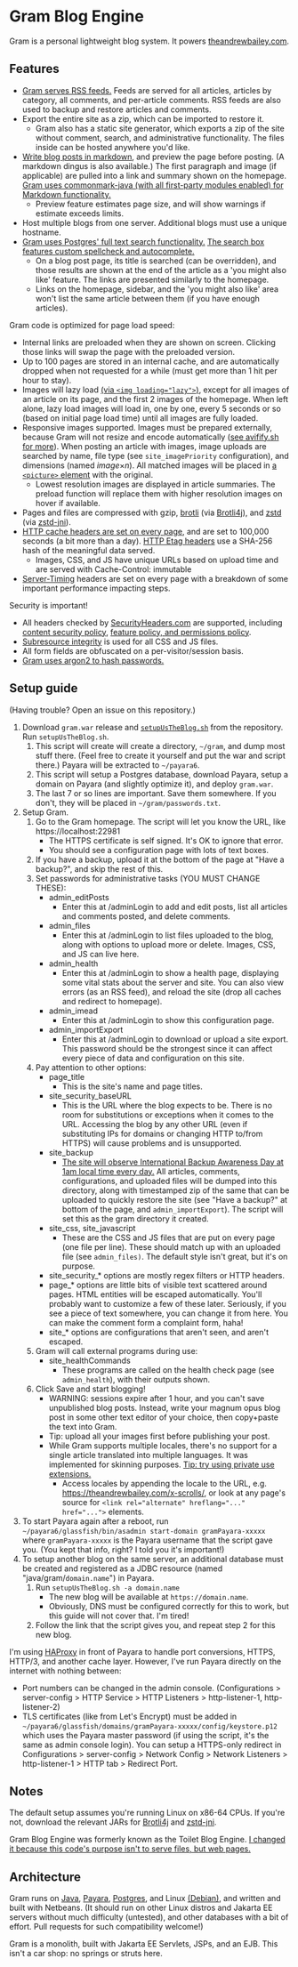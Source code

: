 # Gram Blog Engine

Gram is a personal lightweight blog system. It powers [theandrewbailey.com](https://theandrewbailey.com/).

## Features

* [Gram serves RSS feeds.](https://www.rssboard.org/rss-specification) Feeds are served for all articles, articles by category, all comments, and per-article comments. RSS feeds are also used to backup and restore articles and comments.
* Export the entire site as a zip, which can be imported to restore it.
	* Gram also has a static site generator, which exports a zip of the site without comment, search, and administrative functionality. The files inside can be hosted anywhere you'd like.
* [Write blog posts in markdown](https://github.github.com/gfm/), and preview the page before posting. (A markdown dingus is also available.) The first paragraph and image (if applicable) are pulled into a link and summary shown on the homepage. [Gram uses commonmark-java (with all first-party modules enabled) for Markdown functionality.](https://github.com/commonmark/commonmark-java)
	* Preview feature estimates page size, and will show warnings if estimate exceeds limits.
* Host multiple blogs from one server. Additional blogs must use a unique hostname.
* [Gram uses Postgres' full text search functionality.](https://www.postgresql.org/docs/current/textsearch.html) [The search box features custom spellcheck and autocomplete.](https://www.postgresql.org/docs/current/pgtrgm.html)
	* On a blog post page, its title is searched (can be overridden), and those results are shown at the end of the article as a 'you might also like' feature. The links are presented similarly to the homepage.
	* Links on the homepage, sidebar, and the 'you might also like' area won't list the same article between them (if you have enough articles).

Gram code is optimized for page load speed:

* Internal links are preloaded when they are shown on screen. Clicking those links will swap the page with the preloaded version.
* Up to 100 pages are stored in an internal cache, and are automatically dropped when not requested for a while (must get more than 1 hit per hour to stay).
* Images will lazy load [(via `<img loading="lazy">`)](https://developer.mozilla.org/en-US/docs/Web/HTML/Element/img#loading), except for all images of an article on its page, and the first 2 images of the homepage. When left alone, lazy load images will load in, one by one, every 5 seconds or so (based on initial page load time) until all images are fully loaded.
* Responsive images supported. Images must be prepared externally, because Gram will not resize and encode automatically ([see avifify.sh for more](https://gist.github.com/theandrewbailey/4e05e20a229ef2f2c1f9a6d0e326ec2a)). When posting an article with images, image uploads are searched by name, file type (see `site_imagePriority` configuration), and dimensions (named *image*×*n*). All matched images will be placed in [a `<picture>` element](https://developer.mozilla.org/en-US/docs/Web/HTML/Element/picture) with the original.
	* Lowest resolution images are displayed in article summaries. The preload function will replace them with higher resolution images on hover if available.
* Pages and files are compressed with gzip, [brotli](https://github.com/google/brotli) (via [Brotli4j](https://github.com/hyperxpro/Brotli4j)), and [zstd](https://github.com/facebook/zstd) (via [zstd-jni](https://github.com/luben/zstd-jni)).
* [HTTP cache headers are set on every page](https://developer.mozilla.org/en-US/docs/Web/HTTP/Caching), and are set to 100,000 seconds (a bit more than a day). [HTTP Etag headers](https://developer.mozilla.org/en-US/docs/Web/HTTP/Headers/ETag) use a SHA-256 hash of the meaningful data served.
	* Images, CSS, and JS have unique URLs based on upload time and are served with Cache-Control: immutable
* [Server-Timing](https://developer.mozilla.org/en-US/docs/Web/API/Performance_API/Server_timing) headers are set on every page with a breakdown of some important performance impacting steps.

Security is important!

* All headers checked by [SecurityHeaders.com](https://securityheaders.com/) are supported, including [content security policy](https://developer.mozilla.org/en-US/docs/Web/HTTP/CSP), [feature policy, and permissions policy](https://developer.mozilla.org/en-US/docs/Web/HTTP/Permissions_Policy).
* [Subresource integrity](https://developer.mozilla.org/en-US/docs/Web/Security/Subresource_Integrity) is used for all CSS and JS files.
* All form fields are obfuscated on a per-visitor/session basis.
* [Gram uses argon2 to hash passwords.](https://github.com/Password4j/password4j)

## Setup guide

(Having trouble? Open an issue on this repository.)

1. Download `gram.war` release and [`setupUsTheBlog.sh`](https://github.com/theandrewbailey/gram/blob/master/setupUsTheBlog.sh) from the repository. Run `setupUsTheBlog.sh`.
	1. This script will create will create a directory, `~/gram`, and dump most stuff there. (Feel free to create it yourself and put the war and script there.) Payara will be extracted to `~/payara6`.
	1. This script will setup a Postgres database, download Payara, setup a domain on Payara (and slightly optimize it), and deploy `gram.war`.
	1. The last 7 or so lines are important. Save them somewhere. If you don't, they will be placed in `~/gram/passwords.txt`.
1. Setup Gram.
	1. Go to the Gram homepage. The script will let you know the URL, like https://localhost:22981
		* The HTTPS certificate is self signed. It's OK to ignore that error.
		* You should see a configuration page with lots of text boxes.
	1. If you have a backup, upload it at the bottom of the page at "Have a backup?", and skip the rest of this.
	1. Set passwords for administrative tasks (YOU MUST CHANGE THESE):
		* admin_editPosts
			* Enter this at /adminLogin to add and edit posts, list all articles and comments posted, and delete comments.
		* admin_files
			* Enter this at /adminLogin to list files uploaded to the blog, along with options to upload more or delete. Images, CSS, and JS can live here.
		* admin_health
			* Enter this at /adminLogin to show a health page, displaying some vital stats about the server and site. You can also view errors (as an RSS feed), and reload the site (drop all caches and redirect to homepage).
		* admin_imead
			* Enter this at /adminLogin to show this configuration page.
		* admin_importExport
			* Enter this at /adminLogin to download or upload a site export. This password should be the strongest since it can affect every piece of data and configuration on this site.
	1. Pay attention to other options:
		* page_title
			* This is the site's name and page titles.
		* site_security_baseURL
			* This is the URL where the blog expects to be. There is no room for substitutions or exceptions when it comes to the URL. Accessing the blog by any other URL (even if substituting IPs for domains or changing HTTP to/from HTTPS) will cause problems and is unsupported.
		* site_backup
			* [The site will observe International Backup Awareness Day at 1am local time every day.](https://blog.codinghorror.com/international-backup-awareness-day/) All articles, comments, configurations, and uploaded files will be dumped into this directory, along with timestamped zip of the same that can be uploaded to quickly restore the site (see "Have a backup?" at bottom of the page, and `admin_importExport`). The script will set this as the gram directory it created.
		* site_css, site_javascript
			* These are the CSS and JS files that are put on every page (one file per line). These should match up with an uploaded file (see `admin_files)`. The default style isn't great, but it's on purpose.
		* site_security_* options are mostly regex filters or HTTP headers.
		* page_* options are little bits of visible text scattered around pages. HTML entities will be escaped automatically. You'll probably want to customize a few of these later. Seriously, if you see a piece of text somewhere, you can change it from here. You can make the comment form a complaint form, haha!
		* site_* options are configurations that aren't seen, and aren't escaped.
	1. Gram will call external programs during use:
		* site_healthCommands
			* These programs are called on the health check page (see `admin_health`), with their outputs shown.
	1. Click Save and start blogging!
		* WARNING: sessions expire after 1 hour, and you can't save unpublished blog posts. Instead, write your magnum opus blog post in some other text editor of your choice, then copy+paste the text into Gram.
		* Tip: upload all your images first before publishing your post.
		* While Gram supports multiple locales, there's no support for a single article translated into multiple languages. It was implemented for skinning purposes. [Tip: try using private use extensions.](https://docs.oracle.com/javase/tutorial/i18n/locale/extensions.html#private)
			* Access locales by appending the locale to the URL, e.g. https://theandrewbailey.com/x-scrolls/, or look at any page's source for `<link rel="alternate" hreflang="..." href="...">` elements.
1. To start Payara again after a reboot, run `~/payara6/glassfish/bin/asadmin start-domain gramPayara-xxxxx` where `gramPayara-xxxxx` is the Payara username that the script gave you. (You kept that info, right? I told you it's important!)
1. To setup another blog on the same server, an additional database must be created and registered as a JDBC resource (named "java/gram/`domain.name`") in Payara.
	1. Run `setupUsTheBlog.sh -a domain.name`
		* The new blog will be available at `https://domain.name`.
		* Obviously, DNS must be configured correctly for this to work, but this guide will not cover that. I'm tired!
	1. Follow the link that the script gives you, and repeat step 2 for this new blog.

I'm using [HAProxy](https://www.haproxy.org/) in front of Payara to handle port conversions, HTTPS, HTTP/3, and another cache layer. However, I've run Payara directly on the internet with nothing between:

* Port numbers can be changed in the admin console. (Configurations > server-config > HTTP Service > HTTP Listeners > http-listener-1, http-listener-2)
* TLS certificates (like from Let's Encrypt) must be added in `~/payara6/glassfish/domains/gramPayara-xxxxx/config/keystore.p12` which uses the Payara master password (if using the script, it's the same as admin console login). You can setup a HTTPS-only redirect in Configurations > server-config > Network Config > Network Listeners > http-listener-1 > HTTP tab > Redirect Port.

## Notes

The default setup assumes you're running Linux on x86-64 CPUs. If you're not, download the relevant JARs for [Brotli4j](https://repo1.maven.org/maven2/com/aayushatharva/brotli4j/) and [zstd-jni](https://repo1.maven.org/maven2/com/github/luben/zstd-jni/).

Gram Blog Engine was formerly known as the Toilet Blog Engine. [I changed it because this code's purpose isn't to serve files, but web pages.](https://wiki.loadingreadyrun.com/index.php/Installation_Anxiety)

## Architecture

Gram runs on [Java](https://openjdk.org/), [Payara](https://www.payara.fish/), [Postgres](https://www.postgresql.org/), and Linux [(Debian)](https://www.debian.org/), and written and built with Netbeans. (It should run on other Linux distros and Jakarta EE servers without much difficulty (untested), and other databases with a bit of effort. Pull requests for such compatibility welcome!)

Gram is a monolith, built with Jakarta EE Servlets, JSPs, and an EJB. This isn't a car shop: no springs or struts here.
